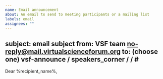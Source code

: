 ```yaml
---
name: Email announcement
about: An email to send to meeting participants or a mailing list
labels: email
assignees: ""
---
```

subject: email subject
from: VSF team <no-reply@mail.virtualscienceforum.org>
to: (choose one) vsf-announce / speakers_corner / <zoom meeting id> / #<tracking issue number>
---
Dear %recipient_name%,

<!-- message text in markdown -->
